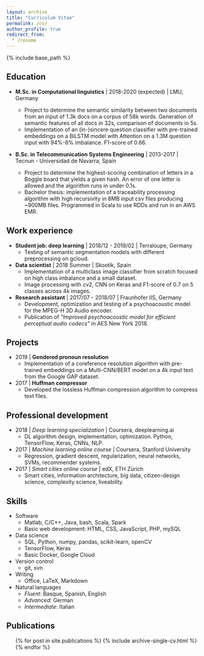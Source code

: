 ```yaml
---
layout: archive
title: "Curriculum Vitae"
permalink: /cv/
author_profile: true
redirect_from:
  * /resume
---
```


{% include base_path %}

Education
------

* **M.Sc. in Computational linguistics** \| 2018-2020 (expected) \| LMU, Germany
  * Project to determine the semantic similarity between two documents from an input of 1.3k docs on a corpus of 58k words. Generation of semantic features of all docs in 32s, comparison of documents in 5s.
  * Implementation of an (in-)sincere question classifier with pre-trained embeddings on a BiLSTM model with Attention on a 1.3M question input with 94%-6% imbalance. F1-score of 0.66. 

* **B.Sc. in Telecommunication Systems Engineering** \| 2013-2017 \| Tecnun - Universidad de Navarra, Spain
  * Project to determine the highest-scoring combination of letters in a Boggle board that yields a given hash. An error of one letter is allowed and the algorithm runs in under 0.1s.
  * Bachelor thesis: implementation of a traceability processing algorithm with high recursivity in 8MB input csv files producing ~900MB files. Programmed in Scala to use RDDs and run in an AWS EMR. 


Work experience
------

* **Student job: deep learning** \| 2018/12 - 2019/02 \| Terraloupe, Germany
  * Testing of semantic segmentation models with different preprocessing on gcloud.
* **Data scientist** \| 2018 Summer \| Skootik, Spain
  * Implementation of a multiclass image classifier from scratch focused on high class imbalance and a small dataset.
  * Image processing with cv2, CNN on Keras and F1-score of 0.7 on 5 classes across 4k images. 
* **Research assistant** \| 2017/07 - 2018/07 \| Fraunhofer IIS, Germany
  * Development, optimization and testing of a psychoacoustic model for the MPEG-H 3D Audio encoder.
  * Publication of *"Improved psychoacoustic model for efficient perceptual audio codecs"* in AES New York 2018.

Projects
------

* 2019 \| **Gendered pronoun resolution**
  * Implementation of a coreference resolution algorithm with pre-trained embeddings on a Multi-CNN/BERT model on a 4k input text from the Google GAP dataset.
* 2017 \| **Huffman compressor**
  * Developed the lossless Huffman compression algorithm to compress text files.

  
Professional development
------

* 2018 \| *Deep learning specialization* \| Coursera, deeplearning.ai
  * DL algorithm design, implementation, optimization. Python, TensorFlow, Keras, CNNs, NLP.
* 2017 \| *Machine learning online course* \| Coursera, Stanford University
  * Regression, gradient descent, regularization, neural networks, SVMs, recommender systems.
* 2017 \| *Smart cities online course* \| edX, ETH Zürich
  * Smart cities, information architecture, big data, citizen-design science, complexity science, liveability.

Skills
------

* Software
  * Matlab, C/C++, Java, bash, Scala, Spark
  * Basic web development: HTML, CSS, JavaScript, PHP, mySQL
* Data science
  * SQL, Python, numpy, pandas, scikit-learn, openCV
  * TensorFlow, Keras
  * Basic Docker, Google Cloud
* Version control
  * git, svn
* Writing
  * Office, LaTeX, Markdown
* Natural languages
  * *Fluent*: Basque, Spanish, English
  * *Advanced*: German
  * *Intermediate*: Italian

Publications
------

  <ul>{% for post in site.publications %}
    {% include archive-single-cv.html %}
  {% endfor %}</ul>
  
<!---
Talks
------
  <ul>{% for post in site.talks %}
    {% include archive-single-talk-cv.html %}
  {% endfor %}</ul>
  
Teaching
------
  <ul>{% for post in site.teaching %}
    {% include archive-single-cv.html %}
  {% endfor %}</ul>
  
Service and leadership
------
* Currently signed in to 43 different slack teams

-->